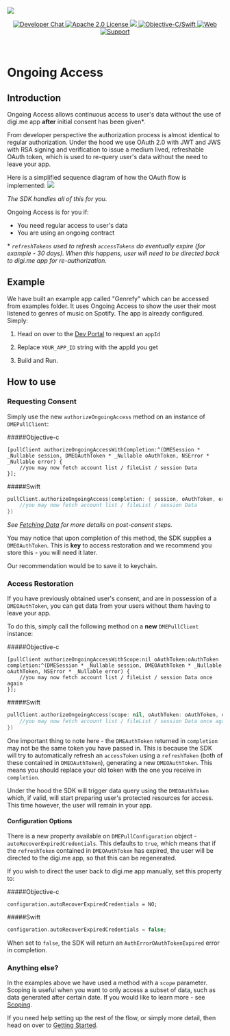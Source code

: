 ![](https://securedownloads.digi.me/partners/digime/SDKReadmeBanner.png)

<p align="center">
    <a href="https://developers.digi.me/slack/join">
        <img src="https://img.shields.io/badge/chat-slack-blueviolet.svg" alt="Developer Chat">
    </a>
    <a href="https://github.com/digime/digime-sdk-ios/blob/master/LICENSE">
        <img src="https://img.shields.io/badge/license-apache 2.0-blue.svg" alt="Apache 2.0 License">
    </a>
    <a href="#">
    	<img src="https://img.shields.io/badge/build-passing-brightgreen.svg">
    </a>
    <a href="https://swift.org">
        <img src="https://img.shields.io/badge/language-objectivec/swift-orange.svg" alt="Objective-C/Swift">
    </a>
    <a href="https://developers.digi.me">
        <img src="https://img.shields.io/badge/web-digi.me-red.svg" alt="Web">
    </a>
    <a href="https://digime.freshdesk.com/support/solutions/9000115894">
        <img src="https://img.shields.io/badge/support-freshdesk-721744.svg" alt="Support">
    </a>
</p>

<br>

# Ongoing Access


## Introduction

Ongoing Access allows continuous access to user's data without the use of digi.me app **after** initial consent has been given*.

From developer perspective the authorization process is almost identical to regular authorization. Under the hood we use OAuth 2.0 with JWT and JWS with RSA signing and verification to issue a medium lived, refreshable OAuth token, which is used to re-query user's data without the need to leave your app.

Here is a simplified sequence diagram of how the OAuth flow is implemented:
![](https://securedownloads.digi.me/partners/digime/OngoingAccess.png)

*The SDK handles all of this for you.*

Ongoing Access is for you if:

* You need regular access to user's data
* You are using an ongoing contract

\* *`refreshTokens` used to refresh `accessTokens` do eventually expire (for example - 30 days). When this happens, user will need to be directed back to digi.me app for re-authorization.*



## Example
We have built an example app called "Genrefy" which can be accessed from examples folder. It uses Ongoing Access to show the user their most listened to genres of music on Spotify. The app is already configured. Simply:

1. Head on over to the [Dev Portal](https://go.digi.me/developers/register) to request an `appId`


2. Replace `YOUR_APP_ID` string with the appId you get


3. Build and Run.


## How to use

### Requesting Consent

Simply use the new `authorizeOngoingAccess` method on an instance of `DMEPullClient`:

#####Objective-c
```objc
[pullClient authorizeOngoingAccessWithСompletion:^(DMESession * _Nullable session, DMEOAuthToken * _Nullable oAuthToken, NSError * _Nullable error) {
	//you may now fetch account list / fileList / session Data
}];
```


#####Swift
```swift
pullClient.authorizeOngoingAccess(completion: { session, oAuthToken, error
	//you may now fetch account list / fileList / session Data
})
```

*See [Fetching Data](getting-started.html#5-fetching-data) for more details on post-consent steps.*

You may notice that upon completion of this method, the SDK supplies a `DMEOAuthToken`. This is **key** to access restoration and we recommend you store this - you will need it later.

Our recommendation would be to save it to keychain.



### Access Restoration

If you have previously obtained user's consent, and are in possession of a `DMEOAuthToken`, you can get data from your users without them having to leave your app.

To do this, simply call the following method on a **new** `DMEPullClient` instance:

#####Objective-c
```objc
[pullClient authorizeOngoingAccessWithScope:nil oAuthToken:oAuthToken completion:^(DMESession * _Nullable session, DMEOAuthToken * _Nullable oAuthToken, NSError * _Nullable error) {
	//you may now fetch account list / fileList / session Data once again
}];
```

#####Swift
```swift
pullClient.authorizeOngoingAccess(scope: nil, oAuthToken: oAuthToken, completion: { session, oAuthToken, error
	//you may now fetch account list / fileList / session Data once again
})
```

One important thing to note here - the `DMEAuthToken` returned in `completion` may not be the same token you have passed in. This is because the SDK will try to automatically refresh an `accessToken` using a `refreshToken` (both of these contained in `DMEOAuthToken`), generating a new `DMEOAuthToken`. This means you should replace your old token with the one you receive in `completion`.

Under the hood the SDK will trigger data query using the `DMEOAuthToken` which, if valid, will start preparing user's protected resources for access. This time however, the user will remain in your app.

#### Configuration Options
There is a new property available on `DMEPullConfiguration` object - `autoRecoverExpiredCredentials`. This defaults to `true`, which means that if the `refreshToken` contained in `DMEOAuthToken` has expired, the user will be directed to the digi.me app, so that this can be regenerated.

If you wish to direct the user back to digi.me app manually, set this property to:

#####Objective-c
```objc
configuration.autoRecoverExpiredCredentials = NO;
```
#####Swift
```swift
configuration.autoRecoverExpiredCredentials = false;
```
When set to `false`, the SDK will return an `AuthErrorOAuthTokenExpired` error in completion.

### Anything else?

In the examples above we have used a method with a `scope` parameter. Scoping is useful when you want to only access a subset of data, such as data generated after certain date. If you would like to learn more - see [Scoping](scoping.html).

If you need help setting up the rest of the flow, or simply more detail, then head on over to [Getting Started](getting-started.html).
